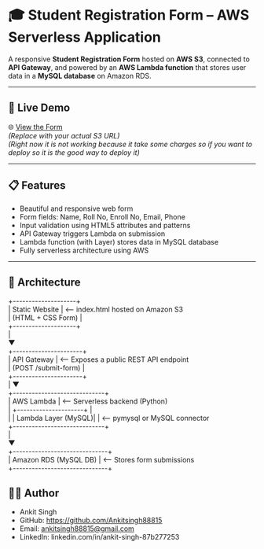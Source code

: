 # 🎓 Student Registration Form – AWS Serverless Application

A responsive **Student Registration Form** hosted on **AWS S3**, connected to **API Gateway**, and powered by an **AWS Lambda function** that stores user data in a **MySQL database** on Amazon RDS.

---

## 🚀 Live Demo

🌐 [View the Form](https://your-s#-bucket/index.html)  
 *(Replace with your actual S3 URL)* </br>
 *(Right now it is not working because it take some charges so if you want to deploy so it is the good way to deploy it)*

---

## 📋 Features

- Beautiful and responsive web form
- Form fields: Name, Roll No, Enroll No, Email, Phone
- Input validation using HTML5 attributes and patterns
- API Gateway triggers Lambda on submission
- Lambda function (with Layer) stores data in MySQL database
- Fully serverless architecture using AWS

---

## 🧱 Architecture

+--------------------+</br> | Static Website | <-- index.html hosted on Amazon S3 </br> | (HTML + CSS Form) | 
</br> +--------------------+ 
</br>| 
</br>▼
</br> +----------------------+
</br> | API Gateway | <-- Exposes a public REST API endpoint
</br> | (POST /submit-form) |
</br>+----------------------+
</br>|
 ▼</br>
 +-----------------------------+</br>
 | AWS Lambda | <-- Serverless backend (Python)</br>
| +---------------------+ |</br>
| | Lambda Layer (MySQL)| | <-- pymysql or MySQL connector</br>
 +-----------------------------+</br>
|</br>
 ▼</br>
 +------------------------------+</br>
 | Amazon RDS (MySQL DB) | <-- Stores form submissions</br>
 +------------------------------+</br>

## 👨‍💻 Author
- Ankit Singh
- GitHub: https://github.com/Ankitsingh88815
- Email: ankitsingh88815@gmail.com
- LinkedIn: linkedin.com/in/ankit-singh-87b277253
